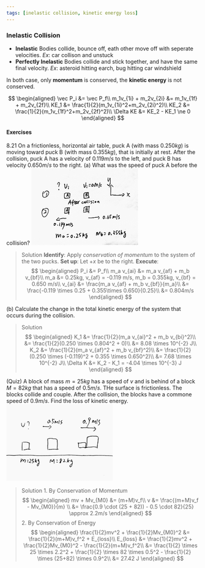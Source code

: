 ```yaml
---
tags: [inelastic collision, kinetic energy loss]
---
```


### Inelastic Collision
+ **Inelastic**
Bodies collide, bounce off, eath other move off with seperate velocities.
_Ex_: car collison and unstuck
+ **Perfectly Inelastic**
Bodies collide and stick together, and have the same final velocity.
*Ex*: asteroid hitting earch, bug hitting car windshield

In both case, only **momentum** is conserved, the **kinetic energy** is not conserved.

$$
\begin{aligned}
\vec P_i &= \vec P_f\\
m_1v_{1i} + m_2v_{2i} &= m_1v_{1f} + m_2v_{2f}\\
KE_1 &= \frac{1}{2}(m_1v_{1i}^2+m_2v_{2i}^2)\\
KE_2 &= \frac{1}{2}(m_1v_{1f}^2+m_2v_{2f}^2)\\
\Delta KE &= KE_2 - KE_1 \ne 0
\end{aligned}
$$

#### Exercises
8.21 On a frictionless, horizontal air table, puck A (with mass $0.250 kg$) is moving toward puck B (with mass $0.355 kg$), that is initially at rest. After the collision, puck A has a velocity of $0.119 m/s$ to the left, and puck B has velocity $0.650 m/s$ to the right.
(a) What was the speed of puck A before the collision?
![Graph (8.21)](../assets/8.21.PNG)
>Solution
**Identify**: Apply _conservation of momentum_ to the system of the two pucks.
**Set up**: Let $+x$ be to the right.
**Execute**:
$$
\begin{aligned}
P_i &= P_f\\
m_a v_{ai} &= m_a v_{af} + m_b v_{bf}\\
m_a &= 0.25kg, v_{af} = -0.119 m/s, m_b = 0.355kg, v_{bf} = 0.650 m/s\\
v_{ai} &= \frac{m_a v_{af} + m_b v_{bf}}{m_a}\\
&= \frac{-0.119 \times 0.25 + 0.355\times 0.650}{0.25}\\
&= 0.804m/s
\end{aligned}
$$

(b) Calculate the change in the total kinetic energy of the system that occurs during the collision.
>Solution
$$
\begin{aligned}
K_1 &= \frac{1}{2}(m_a v_{ai}^2 + m_b v_{bi}^2)\\
&= \frac{1}{2}(0.250 \times 0.804^2 + 0)\\
&= 8.08 \times 10^{-2} J\\
K_2 &= \frac{1}{2}(m_a v_{af}^2 + m_b v_{bf}^2)\\
&= \frac{1}{2}(0.250 \times (-0.119)^2 + 0.355 \times 0.650^2)\\
&= 7.68 \times 10^{-2} J\\
\Delta K &= K_2 - K_1 = -4.04 \times 10^{-3} J
\end{aligned}
$$

(Quiz) A block of mass $m = 25kg$ has a speed of $v$ and is behind of a block $M=82kg$ that has a speed of $0.5m/s$. THe surface is frictionless. The blocks collide and couple. After the collision, the blocks have a commone speed of $0.9m/s$. Find the loss of kinetic energy.
![Graph (8.21)](../assets/blocks_collide.PNG)
>Solution
1\. By Conservation of Momentum
$$
\begin{aligned}
mv + Mv_{M0} &= (m+M)v_f\\
v &= \frac{(m+M)v_f - Mv_{M0}}{m} \\
&= \frac{0.9 \cdot (25 + 82)) - 0.5 \cdot 82}{25} \approx 2.2m/s
\end{aligned}
$$
2\. By Conservation of Energy
$$
\begin{aligned}
\frac{1}{2}mv^2 + \frac{1}{2}Mv_{M0}^2 &= \frac{1}{2}(m+M)v_f^2 + E_{loss}\\
E_{loss} &= \frac{1}{2}mv^2 + \frac{1}{2}Mv_{M0}^2 - \frac{1}{2}(m+M)v_f^2\\
&= \frac{1}{2} \times 25 \times 2.2^2 +  \frac{1}{2} \times 82 \times 0.5^2 -  \frac{1}{2} \times (25+82) \times 0.9^2\\
&= 27.42 J
\end{aligned}
$$
